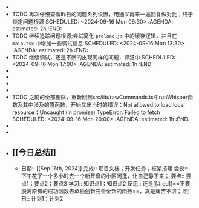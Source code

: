 -
- TODO 再次仔细查看昨日的问题系列设置，用通义再来一遍回复做对比；终于锁定问题根源
  SCHEDULED: <2024-09-16 Mon 09:30>
  :AGENDA:
  estimated: 2h
  :END:
- TODO 继续追踪问题根源;尝试简化 `preload.js` 中的缓存逻辑，并且在 `main.tsx` 中增加一些调试信息
  SCHEDULED: <2024-09-16 Mon 13:30>
  :AGENDA:
  estimated: 2h
  :END:
- TODO 继续调试，还是不断的出现同样的问题，抓狂中
  SCHEDULED: <2024-09-16 Mon 17:00>
  :AGENDA:
  estimated: 1h
  :END:
-
-
-
-
- TODO 之前的全部删除，重新回到src/lib/rawCommands.ts中runWhisper函数及其中涉及的原函数，开始又出当时的错误：Not allowed to load local resource；Uncaught (in promise) TypeError: Failed to fetch
  SCHEDULED: <2024-09-16 Mon 20:00>
  :AGENDA:
  estimated: 1h
  :END:
-
-
- ## [[今日总结]]
	- 日期:: [[Sep 16th, 2024]]
	  完成:: 项目文档；开发任务；框架搭建
	  会议:: 下午花了一个多小时去一个新开盘的小区闲逛，让自己静下来；
	  要点:: 要点1；要点2；要点3
	  学习:: 知识点1；知识点2
	  反思:: 还是[[#red]]==不要脱离原有的成功函数去单独创新完全全新的函数==，真是痛苦不堪；
	  明日:: 计划1；计划2